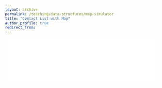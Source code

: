 ```yaml
---
layout: archive
permalink: /teaching/data-structures/map-simulator
title: "Contact List with Map"
author_profile: true
redirect_from: 
---
```


<iframe id="dynamic-iframe" src="../../../files/data_structures/slides/Bolum_09_Map.html" width="100%" style="border: none;"></iframe>

<script>
  const iframe = document.getElementById('dynamic-iframe');
  iframe.onload = () => {
    iframe.style.height = iframe.contentWindow.document.body.scrollHeight + 'px';
  };
</script>
